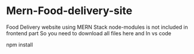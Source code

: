 # Mern-Food-delivery-site
Food Delivery website using MERN Stack
node-modules is not included in frontend part So you need to download all files here and In vs code

npm install
